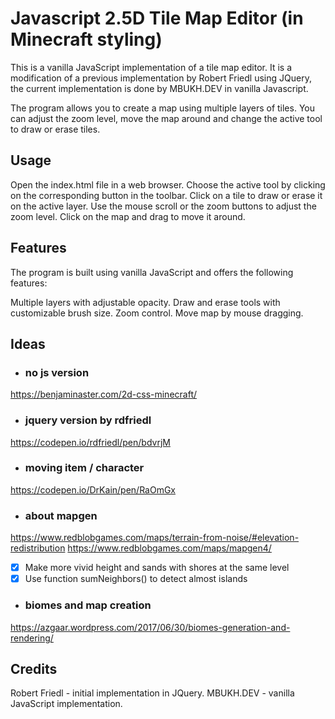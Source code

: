# Javascript 2.5D Tile Map Editor (in Minecraft styling)

This is a vanilla JavaScript implementation of a tile map editor. It is a modification of a previous implementation by Robert Friedl using JQuery, the current implementation is done by MBUKH.DEV in vanilla Javascript.

The program allows you to create a map using multiple layers of tiles. You can adjust the zoom level, move the map around and change the active tool to draw or erase tiles.

## Usage

Open the index.html file in a web browser.
Choose the active tool by clicking on the corresponding button in the toolbar.
Click on a tile to draw or erase it on the active layer.
Use the mouse scroll or the zoom buttons to adjust the zoom level.
Click on the map and drag to move it around.

## Features

The program is built using vanilla JavaScript and offers the following features:

Multiple layers with adjustable opacity.
Draw and erase tools with customizable brush size.
Zoom control.
Move map by mouse dragging.

## Ideas

-   ### no js version

https://benjaminaster.com/2d-css-minecraft/

-   ### jquery version by rdfriedl

https://codepen.io/rdfriedl/pen/bdvrjM

-   ### moving item / character

https://codepen.io/DrKain/pen/RaOmGx

-   ### about mapgen

https://www.redblobgames.com/maps/terrain-from-noise/#elevation-redistribution
https://www.redblobgames.com/maps/mapgen4/

-   [x] Make more vivid height and sands with shores at the same level
-   [x] Use function sumNeighbors() to detect almost islands

-   ### biomes and map creation

https://azgaar.wordpress.com/2017/06/30/biomes-generation-and-rendering/

## Credits

Robert Friedl - initial implementation in JQuery.
MBUKH.DEV - vanilla JavaScript implementation.
